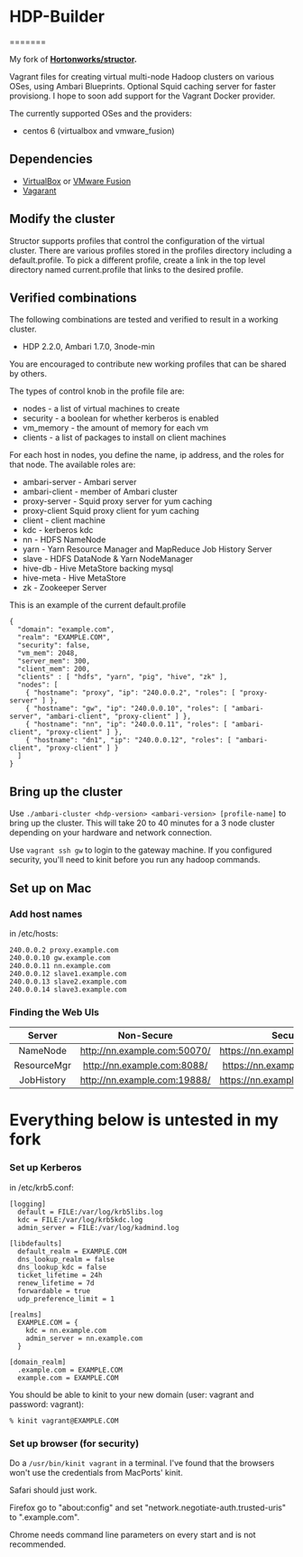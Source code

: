 # HDP-Builder
=======

My fork of **[Hortonworks/structor](https://github.com/hortonworks/structor).**


Vagrant files for creating virtual multi-node Hadoop clusters on various OSes,
using Ambari Blueprints. Optional Squid caching server for faster provisiong. I
hope to soon add support for the Vagrant Docker provider.

The currently supported OSes and the providers:
* centos 6 (virtualbox and vmware_fusion)

## Dependencies
* [VirtualBox](https://www.virtualbox.org/wiki/Downloads) or [VMware Fusion](http://www.vmware.com/products/fusion/)
* [Vagarant](https://docs.vagrantup.com/v2/installation/)

## Modify the cluster

Structor supports profiles that control the configuration of the
virtual cluster.  There are various profiles stored in the profiles
directory including a default.profile. To pick a different profile,
create a link in the top level directory named current.profile that
links to the desired profile.

## Verified combinations
The following combinations are tested and verified to result in a working cluster.

* HDP 2.2.0, Ambari 1.7.0, 3node-min

You are encouraged to contribute new working profiles that can be
shared by others.

The types of control knob in the profile file are:
* nodes - a list of virtual machines to create
* security - a boolean for whether kerberos is enabled
* vm_memory - the amount of memory for each vm
* clients - a list of packages to install on client machines

For each host in nodes, you define the name, ip address, and the roles for 
that node. The available roles are:

* ambari-server - Ambari server
* ambari-client - member of Ambari cluster
* proxy-server - Squid proxy server for yum caching
* proxy-client Squid proxy client for yum caching
* client - client machine
* kdc - kerberos kdc
* nn - HDFS NameNode
* yarn - Yarn Resource Manager and MapReduce Job History Server
* slave - HDFS DataNode & Yarn NodeManager
* hive-db - Hive MetaStore backing mysql
* hive-meta - Hive MetaStore
* zk - Zookeeper Server

This is an example of the current default.profile
```
{
  "domain": "example.com",
  "realm": "EXAMPLE.COM",
  "security": false,
  "vm_mem": 2048,
  "server_mem": 300,
  "client_mem": 200,
  "clients" : [ "hdfs", "yarn", "pig", "hive", "zk" ],
  "nodes": [
    { "hostname": "proxy", "ip": "240.0.0.2", "roles": [ "proxy-server" ] },
    { "hostname": "gw", "ip": "240.0.0.10", "roles": [ "ambari-server", "ambari-client", "proxy-client" ] },
    { "hostname": "nn", "ip": "240.0.0.11", "roles": [ "ambari-client", "proxy-client" ] },
    { "hostname": "dn1", "ip": "240.0.0.12", "roles": [ "ambari-client", "proxy-client" ] }
  ]
}
```

## Bring up the cluster
 
Use `./ambari-cluster <hdp-version> <ambari-version> [profile-name]` to bring up the cluster. This will take 20 to 40 minutes for 
a 3 node cluster depending on your hardware and network connection.

Use `vagrant ssh gw` to login to the gateway machine. If you configured 
security, you'll need to kinit before you run any hadoop commands.

## Set up on Mac
 
### Add host names

in /etc/hosts:
```
240.0.0.2 proxy.example.com
240.0.0.10 gw.example.com
240.0.0.11 nn.example.com
240.0.0.12 slave1.example.com
240.0.0.13 slave2.example.com
240.0.0.14 slave3.example.com
```

### Finding the Web UIs

| Server      | Non-Secure                   | Secure                        |
|:-----------:|:----------------------------:|:-----------------------------:|
| NameNode    | http://nn.example.com:50070/ | https://nn.example.com:50470/ |
| ResourceMgr | http://nn.example.com:8088/  | https://nn.example.com:8090/  |
| JobHistory  | http://nn.example.com:19888/ | https://nn.example.com:19890/ |

# Everything below is untested in my fork 

### Set up Kerberos 

in /etc/krb5.conf:
```
[logging]
  default = FILE:/var/log/krb5libs.log
  kdc = FILE:/var/log/krb5kdc.log
  admin_server = FILE:/var/log/kadmind.log

[libdefaults]
  default_realm = EXAMPLE.COM
  dns_lookup_realm = false
  dns_lookup_kdc = false
  ticket_lifetime = 24h
  renew_lifetime = 7d
  forwardable = true
  udp_preference_limit = 1

[realms]
  EXAMPLE.COM = {
    kdc = nn.example.com
    admin_server = nn.example.com
  }

[domain_realm]
  .example.com = EXAMPLE.COM
  example.com = EXAMPLE.COM
```

You should be able to kinit to your new domain (user: vagrant and 
password: vagrant):

```
% kinit vagrant@EXAMPLE.COM
```

### Set up browser (for security)

Do a `/usr/bin/kinit vagrant` in a terminal. I've found that the browsers
won't use the credentials from MacPorts' kinit. 

Safari should just work.

Firefox go to "about:config" and set "network.negotiate-auth.trusted-uris" to 
".example.com".

Chrome needs command line parameters on every start and is not recommended.
